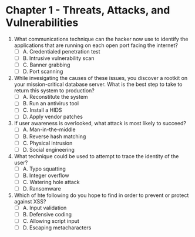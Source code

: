 # Chapter 1 - Threats, Attacks, and Vulnerabilities

1. What communications technique can the hacker now use to identify the applications that are running on each open port facing the internet?
   - [ ] A. Credentialed penetration test
   - [ ] B. Intrusive vulnerability scan
   - [ ] C. Banner grabbing
   - [ ] D. Port scanning

2. While invesigating the causes of these issues, you discover a rootkit on your mission-critical database server.  What is the best step to take to return this system to production?
   - [ ] A. Reconstitute the system
   - [ ] B. Run an antivirus tool
   - [ ] C. Install a HIDS
   - [ ] D. Apply vendor patches

3. If user awareness is overlooked, what attack is most likely to succeed?
   - [ ] A. Man-in-the-middle
   - [ ] B. Reverse hash matching
   - [ ] C. Physical intrusion
   - [ ] D. Social engineering

4. What technique could be used to attempt to trace the identity of the user?
   - [ ] A. Typo squatting
   - [ ] B. Integer overflow
   - [ ] C. Watering hole attack
   - [ ] D. Ransomware

5. Which of hte following do you hope to find in order to prevent or protect against XSS?
   - [ ] A. Input validation
   - [ ] B. Defensive coding
   - [ ] C. Allowing script input
   - [ ] D. Escaping metacharacters
